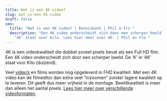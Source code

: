```yaml
---
title: Wat is een 4K video?
slug: wat-is-een-4k-video
draft: false
seo:
  title: "Wat is een 4K video? | Kennisbank | Phil & Flo "
  description: "Een 4K video onderscheidt zich door een scherper beeld. De ‘K’ in
    ‘4K’ staat voor Kilo. Lees hier meer over 4K. | Phil en Flo "
---
```

4K is een videokwaliteit die dubbel zoveel pixels bevat als een Full HD film. Een 4K video onderscheidt zich door een scherper beeld. De ‘K’ in ‘4K’ staat voor Kilo (duizend). 

Veel [video’s](https://www.philenflo.nl/oplossingen/video-laten-maken/) en films worden nog opgeleverd in FHD kwaliteit. Met een 4K video kan de filmeditor dan extra veel “inzoomen” zonder lagere kwaliteit op te leveren. Dit geeft dus meer vrijheid in de montage. Beeldkwaliteit is meer dan alleen het aantal pixels. [Lees hier meer over verschillende videoformaten](https://www.philenflo.nl/kennisbank/wat-is-het-beste-video-formaat/).
